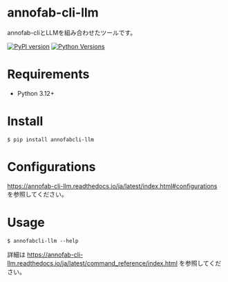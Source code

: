 # annofab-cli-llm
annofab-cliとLLMを組み合わせたツールです。

[![PyPI version](https://badge.fury.io/py/annofabcli-llm.svg)](https://badge.fury.io/py/annofabcli-llm)
[![Python Versions](https://img.shields.io/pypi/pyversions/annofabcli-llm.svg)](https://pypi.org/project/annofabcli-llm/)



# Requirements
* Python 3.12+

# Install

```
$ pip install annofabcli-llm
```

# Configurations

https://annofab-cli-llm.readthedocs.io/ja/latest/index.html#configurations を参照してください。

    
# Usage

```
$ annofabcli-llm --help
```

詳細は https://annofab-cli-llm.readthedocs.io/ja/latest/command_reference/index.html を参照してください。
